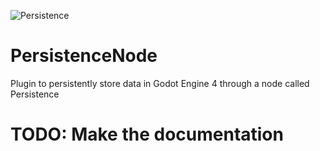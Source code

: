 ![Persistence](https://github.com/MatiasVME/Persistence/blob/master/hardisk_original.png)

# PersistenceNode

Plugin to persistently store data in Godot Engine 4 through a node called Persistence

# TODO: Make the documentation
